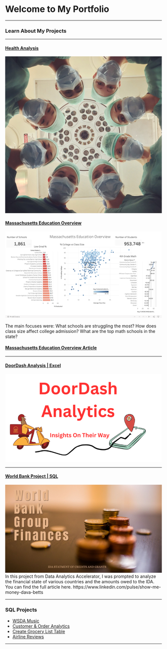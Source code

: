 # Welcome to My Portfolio

---

### Learn About My Projects

---
#### [Health Analysis](https://www.linkedin.com/pulse/what-health-going-dava-betts/)
<img src="images/national-cancer-institute-701-FJcjLAQ-unsplash (1).jpg"/>


#### [Massachusetts Education Overview](https://public.tableau.com/app/profile/dava.betts/viz/MassachusettsEducationOverview_16921526478260/MassachusettsEducationOverview)
<img src="images/Screenshot 2023-08-24 at 1.57.37 PM.png"/>

The main focuses were:
What schools are struggling the most?
How does class size affect college admission?
What are the top math schools in the state? 
#### [Massachusetts Education Overview Article](https://www.linkedin.com/pulse/massachusetts-school-project-dava-betts/?trackingId=rdGItH05SRC%2BeCdSE5Nc2w%3D%3D)


 

---
#### [DoorDash Analysis | Excel](https://www.linkedin.com/pulse/doordash-analytics-dava-betts/?trackingId=ddRZgjmQRfmBDQOCuJKJFQ%3D%3D)
<img src="images/DDimage.png">
 


---
#### [World Bank Project | SQL](https://www.linkedin.com/pulse/show-me-money-dava-betts/?published=t)
<img src="images/World Bank (Presentation (169)).jpg">
In this project from Data Analytics Accelerator, I was prompted to analyze the financial state of various countries and the amounts owed to the IDA. You can find the full article here.
https://www.linkedin.com/pulse/show-me-money-dava-betts

---

### SQL Projects

- [WSDA Music](https://github.com/DavaBetts/SQL/blob/main/WSDA_Music.db)
- [Customer & Order Analytics](https://github.com/DavaBetts/SQL/blob/main/Customer%20and%20Order%20Analytics)
- [Create Grocery List Table](https://github.com/DavaBetts/SQL/blob/main/Grocery%20Store%20Database%20and%20Stats)
- [Airline Reviews](https://github.com/DavaBetts/SQL/blob/main/Airline_Reviews)


---




